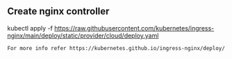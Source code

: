 Create nginx controller
------
kubectl apply -f https://raw.githubusercontent.com/kubernetes/ingress-nginx/main/deploy/static/provider/cloud/deploy.yaml

``` For more info refer https://kubernetes.github.io/ingress-nginx/deploy/ ```
